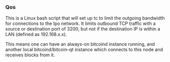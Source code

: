 ### Qos ###

This is a Linux bash script that will set up tc to limit the outgoing bandwidth for connections to the Ipo network. It limits outbound TCP traffic with a source or destination port of 3200, but not if the destination IP is within a LAN (defined as 192.168.x.x).

This means one can have an always-on bitcoind instance running, and another local bitcoind/bitcoin-qt instance which connects to this node and receives blocks from it.
